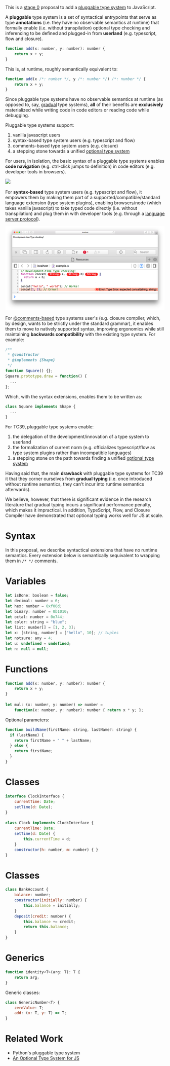 This is a [stage 0](https://tc39.github.io/process-document/) proposal to add a [pluggable type system](http://bracha.org/pluggableTypesPosition.pdf) to JavaScript.

A **pluggable** type system is a set of syntactical entrypoints that serve as type **annotations** (i.e. they have no observable semantics at runtime) that formally enable (i.e. without transpilation) optional type checking and inferencing to be defined and plugged-in from **userland** (e.g. typescript, flow and closure).

```javascript
function add(x: number, y: number): number {
    return x + y;
}
```

This is, at runtime, roughly semantically equivalent to:

```javascript
function add(x /*: number */, y /*: number */) /*: number */ {
    return x + y;
}
```

Since pluggable type systems have no observable semantics at runtime (as opposed to, say, [gradual](http://code.sgo.to/proposal-optional-types/FAQ.html#sound-gradual-typing) type systems), **all** of their benefits are **exclusively** materialized while writing code in code editors or reading code while debugging.

Pluggable type systems support:

1. vanilla javascript users
1. syntax-based type system users (e.g. typescript and flow)
1. comments-based type system users (e.g. closure)
1. a stepping stone towards a unified [optional type system](https://github.com/samuelgoto/proposal-optional-types)

For users, in isolation, the basic syntax of a pluggable type systems enables **code navigation** (e.g. ctrl-click jumps to definition) in code editors (e.g. developer tools in browsers).

![](https://code.visualstudio.com/assets/docs/editor/editingevolved/ctrlhover.png)

For **syntax-based** type system users (e.g. typescript and flow), it empowers them by making them part of a supported/compatible/standard language extension (type system plugins), enabling browsers/node (which takes vanilla javascript) to take typed code directly (i.e. without transpilation) and plug them in with developer tools (e.g. through a [language server protocol](https://github.com/Microsoft/language-server-protocol)).

![type checking](browser.png)

For [@comments-based](http://usejsdoc.org/) type systems user's (e.g. closure compiler, which, by design, wants to be strictly under the standard grammar), it enables them to move to natively supported syntax, improving ergonomics while still maintaining **backwards compatibility** with the existing type system. For example:

```javascript
/**
 * @constructor
 * @implements {Shape}
 */
function Square() {};
Square.prototype.draw = function() {
  ...
};
```

Which, with the syntax extensions, enables them to be written as:

```javascript
class Square implements Shape {
  ...
}
```

For TC39, pluggable type systems enable:

1. the delegation of the development/innovation of a type system to userland
1. the formalization of current norm (e.g. officializes typescript/flow as type system plugins rather than incompatible languages)
1. a stepping stone on the path towards finding a unified [optional type system](http://code.sgo.to/proposal-optional-types/)

Having said that, the main **drawback** with pluggable type systems for TC39 it that they corner ourselves from **gradual typing** (i.e. once introduced without runtime semantics, they can't incur into runtime semantics afterwards).

We believe, however, that there is significant evidence in the research literature that gradual typing incurs a significant performance penalty, which makes it impractical. In addition, TypeScript, Flow, and Closure Compiler have demonstrated that optional typing works well for JS at scale.

# Syntax

In this proposal, we describe syntactical extensions that have no runtime semantics. Every extension below is semantically sequivalent to wrapping them in ```/* */``` comments.

# Variables

```javascript
let isDone: boolean = false;
let decimal: number = 6;
let hex: number = 0xf00d;
let binary: number = 0b1010;
let octal: number = 0o744;
let color: string = "blue";
let list: number[] = [1, 2, 3];
let x: [string, number] = ["hello", 10]; // tuples
let notsure: any = 4;
let u: undefined = undefined;
let n: null = null;
```

# Functions

```javascript
function add(x: number, y: number): number {
    return x + y;
}

let mul: (x: number, y: number) => number =
    function(x: number, y: number): number { return x * y; };
```

Optional parameters:

```javascript
function buildName(firstName: string, lastName?: string) {
  if (lastName) {
    return firstName + " " + lastName;
  } else {
    return firstName;
  }
}
```

# Classes

```javascript
interface ClockInterface {
    currentTime: Date;
    setTime(d: Date);
}

class Clock implements ClockInterface {
    currentTime: Date;
    setTime(d: Date) {
        this.currentTime = d;
    }
    constructor(h: number, m: number) { }
}
```

# Classes

```javascript
class BankAccount {  
    balance: number;  
    constructor(initially: number) {  
        this.balance = initially;  
    }  
    deposit(credit: number) {  
        this.balance += credit;  
        return this.balance;  
    }  
}
```


# Generics

```javascript
function identity<T>(arg: T): T {
    return arg;
}
```

Generic classes:

```javascript
class GenericNumber<T> {
    zeroValue: T;
    add: (x: T, y: T) => T;
}
```

# Related Work

* Python's pluggable type system
* [An Optional Type System for JS](http://code.sgo.to/proposal-optional-types/)
